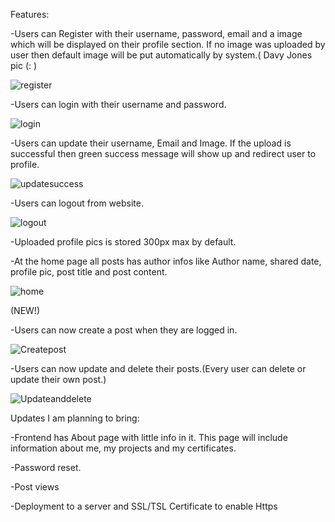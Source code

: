 Features:

-Users can Register with their username, password, email and a image which will be displayed on their profile section. If no image was uploaded by user then default image will be put automatically by system.( Davy Jones pic (: )

![register](https://user-images.githubusercontent.com/43895483/117127285-915d8880-ada4-11eb-9367-c3ea6724332f.png)

-Users can login with their username and password.

![login](https://user-images.githubusercontent.com/43895483/117127330-a0dcd180-ada4-11eb-9f6e-38e5bafb4b63.png)

-Users can update their username, Email and Image. If the upload is successful then green success message will show up and redirect user to profile.

![updatesuccess](https://user-images.githubusercontent.com/43895483/117128788-8b68a700-ada6-11eb-856a-a15c8d30eab4.png)

-Users can logout from website.

![logout](https://user-images.githubusercontent.com/43895483/117127519-dc779b80-ada4-11eb-850a-5e907e8fe9ea.png)

-Uploaded profile pics is stored 300px max by default.

-At the home page all posts has author infos like Author name, shared date, profile pic, post title and post content.

![home](https://user-images.githubusercontent.com/43895483/117128632-54929100-ada6-11eb-817a-ecabdea74d12.png)

(NEW!)

-Users can now create a post when they are logged in.

![Createpost](https://user-images.githubusercontent.com/43895483/117177124-57f34000-add9-11eb-9704-c9e70d106322.png)

-Users can now update and delete their posts.(Every user can delete or update their own post.)

![Updateanddelete](https://user-images.githubusercontent.com/43895483/117177222-73f6e180-add9-11eb-8a2e-cf8aa3976bd1.png)

Updates I am planning to bring:

 -Frontend has About page with little info in it. This page will include information about me, my projects and my certificates.
 
 -Password reset.
 
 -Post views
 
 -Deployment to a server and SSL/TSL Certificate to enable Https
